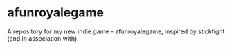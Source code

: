 # afunroyalegame
A repository for my new indie game - afunroyalegame, inspired by stickfight (and in association with).
